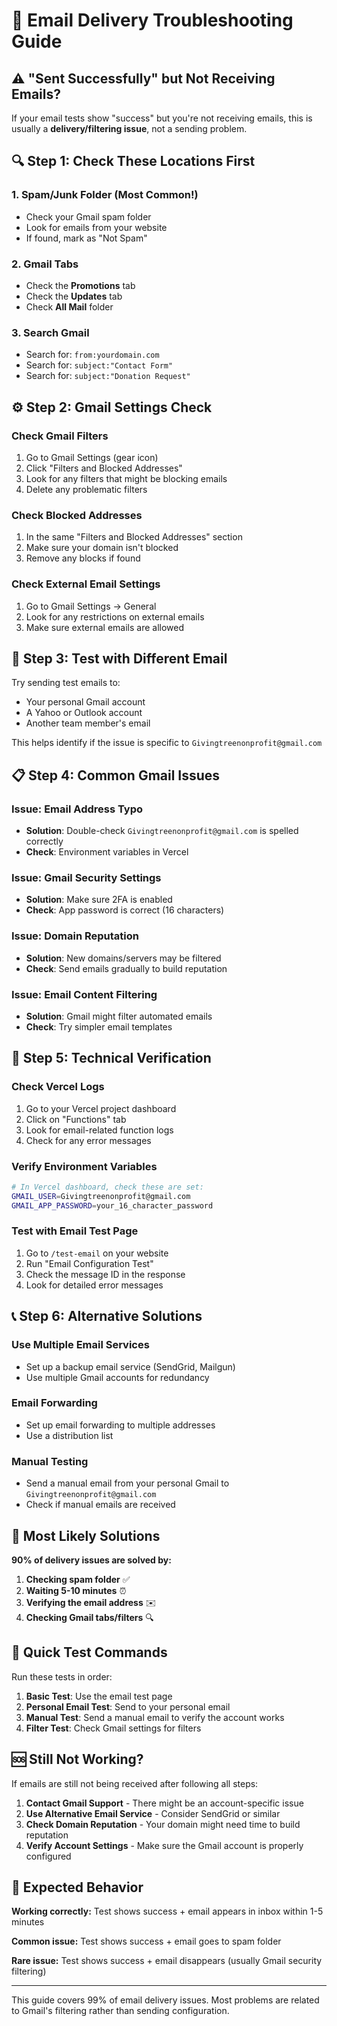 # 📧 Email Delivery Troubleshooting Guide

## ⚠️ "Sent Successfully" but Not Receiving Emails?

If your email tests show "success" but you're not receiving emails, this is usually a **delivery/filtering issue**, not a sending problem.

## 🔍 **Step 1: Check These Locations First**

### 1. **Spam/Junk Folder** (Most Common!)
- Check your Gmail spam folder
- Look for emails from your website
- If found, mark as "Not Spam"

### 2. **Gmail Tabs**
- Check the **Promotions** tab
- Check the **Updates** tab
- Check **All Mail** folder

### 3. **Search Gmail**
- Search for: `from:yourdomain.com`
- Search for: `subject:"Contact Form"`
- Search for: `subject:"Donation Request"`

## ⚙️ **Step 2: Gmail Settings Check**

### Check Gmail Filters
1. Go to Gmail Settings (gear icon)
2. Click "Filters and Blocked Addresses"
3. Look for any filters that might be blocking emails
4. Delete any problematic filters

### Check Blocked Addresses
1. In the same "Filters and Blocked Addresses" section
2. Make sure your domain isn't blocked
3. Remove any blocks if found

### Check External Email Settings
1. Go to Gmail Settings → General
2. Look for any restrictions on external emails
3. Make sure external emails are allowed

## 🧪 **Step 3: Test with Different Email**

Try sending test emails to:
- Your personal Gmail account
- A Yahoo or Outlook account
- Another team member's email

This helps identify if the issue is specific to `Givingtreenonprofit@gmail.com`

## 📋 **Step 4: Common Gmail Issues**

### Issue: Email Address Typo
- **Solution**: Double-check `Givingtreenonprofit@gmail.com` is spelled correctly
- **Check**: Environment variables in Vercel

### Issue: Gmail Security Settings
- **Solution**: Make sure 2FA is enabled
- **Check**: App password is correct (16 characters)

### Issue: Domain Reputation
- **Solution**: New domains/servers may be filtered
- **Check**: Send emails gradually to build reputation

### Issue: Email Content Filtering
- **Solution**: Gmail might filter automated emails
- **Check**: Try simpler email templates

## 🔧 **Step 5: Technical Verification**

### Check Vercel Logs
1. Go to your Vercel project dashboard
2. Click on "Functions" tab
3. Look for email-related function logs
4. Check for any error messages

### Verify Environment Variables
```bash
# In Vercel dashboard, check these are set:
GMAIL_USER=Givingtreenonprofit@gmail.com
GMAIL_APP_PASSWORD=your_16_character_password
```

### Test with Email Test Page
1. Go to `/test-email` on your website
2. Run "Email Configuration Test"
3. Check the message ID in the response
4. Look for detailed error messages

## 📞 **Step 6: Alternative Solutions**

### Use Multiple Email Services
- Set up a backup email service (SendGrid, Mailgun)
- Use multiple Gmail accounts for redundancy

### Email Forwarding
- Set up email forwarding to multiple addresses
- Use a distribution list

### Manual Testing
- Send a manual email from your personal Gmail to `Givingtreenonprofit@gmail.com`
- Check if manual emails are received

## 🎯 **Most Likely Solutions**

**90% of delivery issues are solved by:**

1. **Checking spam folder** ✅
2. **Waiting 5-10 minutes** ⏰
3. **Verifying the email address** ✉️
4. **Checking Gmail tabs/filters** 🔍

## 📱 **Quick Test Commands**

Run these tests in order:

1. **Basic Test**: Use the email test page
2. **Personal Email Test**: Send to your personal email
3. **Manual Test**: Send a manual email to verify the account works
4. **Filter Test**: Check Gmail settings for filters

## 🆘 **Still Not Working?**

If emails are still not being received after following all steps:

1. **Contact Gmail Support** - There might be an account-specific issue
2. **Use Alternative Email Service** - Consider SendGrid or similar
3. **Check Domain Reputation** - Your domain might need time to build reputation
4. **Verify Account Settings** - Make sure the Gmail account is properly configured

## 📧 **Expected Behavior**

**Working correctly:** Test shows success + email appears in inbox within 1-5 minutes

**Common issue:** Test shows success + email goes to spam folder

**Rare issue:** Test shows success + email disappears (usually Gmail security filtering)

---

This guide covers 99% of email delivery issues. Most problems are related to Gmail's filtering rather than sending configuration.
